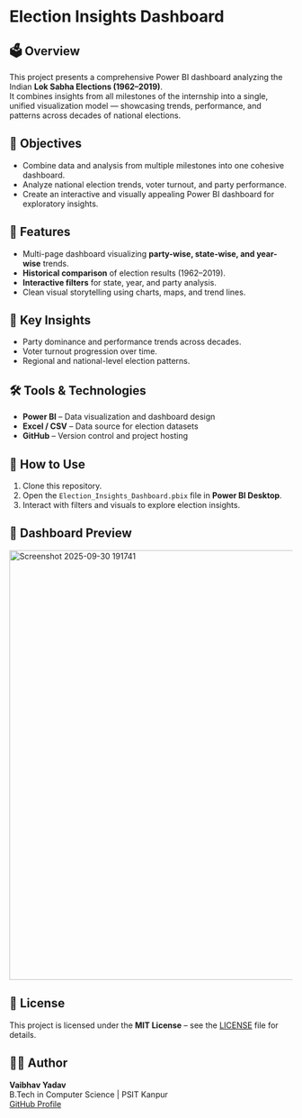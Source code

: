 # Election Insights Dashboard

## 🗳️ Overview
This project presents a comprehensive Power BI dashboard analyzing the Indian **Lok Sabha Elections (1962–2019)**.  
It combines insights from all milestones of the internship into a single, unified visualization model — showcasing trends, performance, and patterns across decades of national elections.

## 🎯 Objectives
- Combine data and analysis from multiple milestones into one cohesive dashboard.
- Analyze national election trends, voter turnout, and party performance.
- Create an interactive and visually appealing Power BI dashboard for exploratory insights.

## 🧩 Features
- Multi-page dashboard visualizing **party-wise, state-wise, and year-wise** trends.
- **Historical comparison** of election results (1962–2019).
- **Interactive filters** for state, year, and party analysis.
- Clean visual storytelling using charts, maps, and trend lines.

## 🧠 Key Insights
- Party dominance and performance trends across decades.
- Voter turnout progression over time.
- Regional and national-level election patterns.

## 🛠️ Tools & Technologies
- **Power BI** – Data visualization and dashboard design  
- **Excel / CSV** – Data source for election datasets  
- **GitHub** – Version control and project hosting  

## 🚀 How to Use
1. Clone this repository.  
2. Open the `Election_Insights_Dashboard.pbix` file in **Power BI Desktop**.  
3. Interact with filters and visuals to explore election insights.

## 📸 Dashboard Preview
<img width="1322" height="763" alt="Screenshot 2025-09-30 191741" src="https://github.com/user-attachments/assets/9ef9cb9e-ce44-45bc-b92c-ff94ec5a6c7d" />

## 📜 License
This project is licensed under the **MIT License** – see the [LICENSE](LICENSE) file for details.

## 👨‍💻 Author
**Vaibhav Yadav**  
B.Tech in Computer Science | PSIT Kanpur  
[GitHub Profile](https://github.com/Vaibhavy098)
